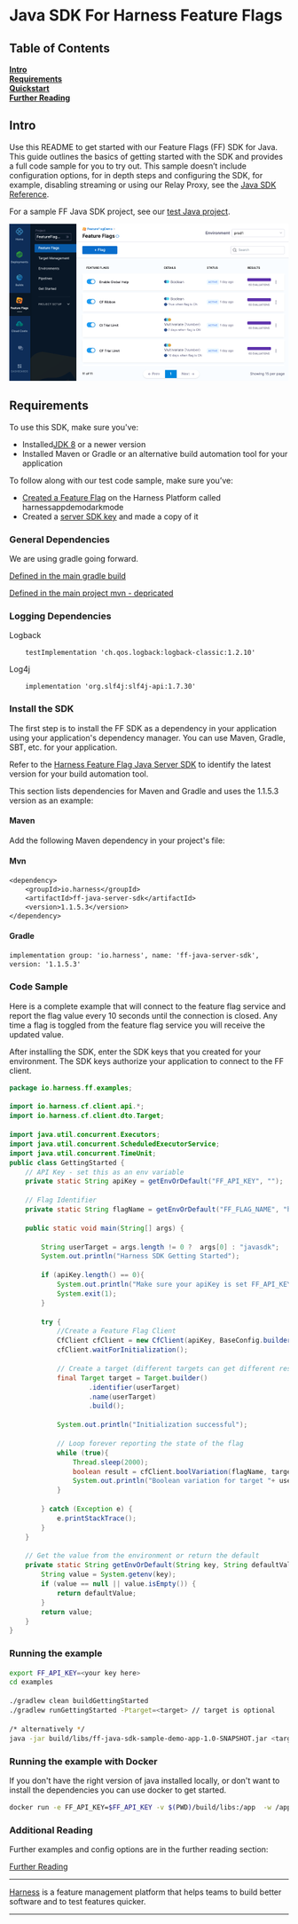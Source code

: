 Java SDK For Harness Feature Flags
========================

## Table of Contents
**[Intro](#Intro)**<br>
**[Requirements](#Requirements)**<br>
**[Quickstart](#Quickstart)**<br>
**[Further Reading](docs/further_reading.md)**<br>


## Intro

Use this README to get started with our Feature Flags (FF) SDK for Java. This guide outlines the basics of getting started with the SDK and provides a full code sample for you to try out.
This sample doesn’t include configuration options, for in depth steps and configuring the SDK, for example, disabling streaming or using our Relay Proxy, see the  [Java SDK Reference](https://ngdocs.harness.io/article/i7et9ebkst-integrate-feature-flag-with-java-sdk).

For a sample FF Java SDK project, see our [test Java project](https://github.com/harness/ff-java-server-sdk/blob/main/examples/src/main/java/io/harness/ff/examples/GettingStarted.java).


![FeatureFlags](https://github.com/harness/ff-java-server-sdk/raw/main/docs/images/ff-gui.png)

## Requirements

To use this SDK, make sure you've:

- Installed[JDK 8](https://openjdk.java.net/install/) or a newer version<br>
- Installed Maven or Gradle or an alternative build automation tool for your application

To follow along with our test code sample, make sure you’ve:
- [Created a Feature Flag](https://ngdocs.harness.io/article/1j7pdkqh7j-create-a-feature-flag) on the Harness Platform called harnessappdemodarkmode
- Created a [server SDK key](https://ngdocs.harness.io/article/1j7pdkqh7j-create-a-feature-flag#step_3_create_an_sdk_key) and made a copy of it

### General Dependencies
We are using gradle going forward.

[Defined in the main gradle build](./build.gradle)

[Defined in the main project mvn - depricated](./pom.xml)

### Logging Dependencies

Logback
``` 
    testImplementation 'ch.qos.logback:logback-classic:1.2.10'
```

Log4j
```pom
    implementation 'org.slf4j:slf4j-api:1.7.30'
```

### Install the SDK

The first step is to install the FF SDK as a dependency in your application using your application's dependency manager. You can use Maven, Gradle, SBT, etc. for your application.

Refer to the [Harness Feature Flag Java Server SDK](https://mvnrepository.com/artifact/io.harness/ff-java-server-sdk) to identify the latest version for your build automation tool.

This section lists dependencies for Maven and Gradle and uses the 1.1.5.3 version as an example:

#### Maven

Add the following Maven dependency in your project's file:

#### Mvn
```
<dependency>
    <groupId>io.harness</groupId>
    <artifactId>ff-java-server-sdk</artifactId>
    <version>1.1.5.3</version>
</dependency>
```

#### Gradle

```
implementation group: 'io.harness', name: 'ff-java-server-sdk', version: '1.1.5.3'
```

### Code Sample
Here is a complete example that will connect to the feature flag service and report the flag value every 10 seconds until the connection is closed.
Any time a flag is toggled from the feature flag service you will receive the updated value.

After installing the SDK, enter the SDK keys that you created for your environment. The SDK keys authorize your application to connect to the FF client.

```java
package io.harness.ff.examples;

import io.harness.cf.client.api.*;
import io.harness.cf.client.dto.Target;

import java.util.concurrent.Executors;
import java.util.concurrent.ScheduledExecutorService;
import java.util.concurrent.TimeUnit;
public class GettingStarted {
    // API Key - set this as an env variable
    private static String apiKey = getEnvOrDefault("FF_API_KEY", "");

    // Flag Identifier
    private static String flagName = getEnvOrDefault("FF_FLAG_NAME", "harnessappdemodarkmode");

    public static void main(String[] args) {

        String userTarget = args.length != 0 ?  args[0] : "javasdk";
        System.out.println("Harness SDK Getting Started");

        if (apiKey.length() == 0){
            System.out.println("Make sure your apiKey is set FF_API_KEY");
            System.exit(1);
        }

        try {
            //Create a Feature Flag Client
            CfClient cfClient = new CfClient(apiKey, BaseConfig.builder().build());
            cfClient.waitForInitialization();

            // Create a target (different targets can get different results based on rules.  This includes a custom attribute 'location')
            final Target target = Target.builder()
                    .identifier(userTarget)
                    .name(userTarget)
                    .build();

            System.out.println("Initialization successful");

            // Loop forever reporting the state of the flag
            while (true){
                Thread.sleep(2000);
                boolean result = cfClient.boolVariation(flagName, target, false);
                System.out.println("Boolean variation for target "+ userTarget + " is " + result);
            }

        } catch (Exception e) {
            e.printStackTrace();
        }
    }

    // Get the value from the environment or return the default
    private static String getEnvOrDefault(String key, String defaultValue) {
        String value = System.getenv(key);
        if (value == null || value.isEmpty()) {
            return defaultValue;
        }
        return value;
    }
}
```

### Running the example

```bash
export FF_API_KEY=<your key here>
cd examples

./gradlew clean buildGettingStarted
./gradlew runGettingStarted -Ptarget=<target> // target is optional 

/* alternatively */
java -jar build/libs/ff-java-sdk-sample-demo-app-1.0-SNAPSHOT.jar <target> // target is optional
```

### Running the example with Docker
If you don't have the right version of java installed locally, or don't want to install the dependencies you can
use docker to get started.

```bash
docker run -e FF_API_KEY=$FF_API_KEY -v $(PWD)/build/libs:/app  -w /app maven:3.3-jdk-8 java -jar ff-java-sdk-sample-demo-app-1.0-SNAPSHOT.jar
```


### Additional Reading

Further examples and config options are in the further reading section:

[Further Reading](docs/further_reading.md)


-------------------------
[Harness](https://www.harness.io/) is a feature management platform that helps teams to build better software and to
test features quicker.

-------------------------

